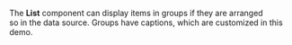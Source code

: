 The **List** component can display items in&nbsp;groups if&nbsp;they are arranged so&nbsp;in&nbsp;the data source. Groups have captions, which are customized in&nbsp;this demo.